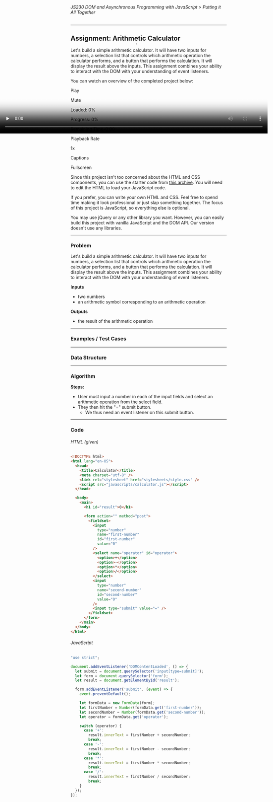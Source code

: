 ###### JS230 DOM and Asynchronous Programming with JavaScript > Putting it All Together

---

## Assignment: Arithmetic Calculator

Let's build a simple arithmetic calculator. It will have two inputs for numbers, a selection list that controls which arithmetic operation the calculator performs, and a button that performs the calculation. It will display the result above the inputs. This assignment combines your ability to interact with the DOM with your understanding of event listeners.  

You can watch an overview of the completed project below:

<video id="video_e7db2acf3066_html5_api" class="vjs-tech" poster="https://launchschool.com/assets/tealeaf_markup/video_poster.jpg" preload="none" src="https://d3905n0khyu9wc.cloudfront.net/videos/output/arithmetic_calculator_overview_a5f364_s91/arithmetic_calculator_overview_a5f364_s91.mp4" style="box-sizing: inherit; display: inline-block; position: absolute; top: 0px; left: 0px; width: 864px; height: 486px;"></video>

Play

Mute

Loaded: 0%

Progress: 0%

Remaining Time-0:00

Playback Rate

1x

Captions

Fullscreen







Since this project isn't too concerned about the HTML and CSS components, you can use the starter code from [this archive](https://d3905n0khyu9wc.cloudfront.net/arithmetic_calculator/arithmetic_calculator_20200829.zip). You will need to edit the HTML to load your JavaScript code.  

If you prefer, you can write your own HTML and CSS. Feel free to spend time making it look professional or just slap something together. The focus of this project is JavaScript, so everything else is optional.  

You may use jQuery or any other library you want. However, you can easily build this project with vanilla JavaScript and the DOM API. Our version doesn't use any libraries.  

---

### Problem

Let's build a simple arithmetic calculator. It will have two inputs for numbers, a selection list that controls which arithmetic operation the calculator performs, and a button that performs the calculation. It will display the result above the inputs. This assignment combines your ability to interact with the DOM with your understanding of event listeners.  

**Inputs**

* two numbers
* an arithmetic symbol corresponding to an arithmetic operation

**Outputs**

* the result of the arithmetic operation

---

### Examples / Test Cases



---

### Data Structure





---

### Algorithm

**Steps:**

* User must input a number in each of the input fields and select an arithmetic operation from the select field.
* They then hit the "=" submit button.
  * We thus need an event listener on this submit button.



---

### Code

###### HTML (given)

```html
<!DOCTYPE html>
<html lang="en-US">
  <head>
    <title>Calculator</title>
    <meta charset="utf-8" />
    <link rel="stylesheet" href="stylesheets/style.css" />
    <script src="javascripts/calculator.js"></script>
  </head>

  <body>
    <main>
      <h1 id="result">0</h1>

      <form action="" method="post">
        <fieldset>
          <input
            type="number"
            name="first-number"
            id="first-number"
            value="0"
          />
          <select name="operator" id="operator">
            <option>+</option>
            <option>-</option>
            <option>*</option>
            <option>/</option>
          </select>
          <input
            type="number"
            name="second-number"
            id="second-number"
            value="0"
          />
          <input type="submit" value="=" />
        </fieldset>
      </form>
    </main>
  </body>
</html>
```

###### JavaScript

```javascript
"use strict";

document.addEventListener('DOMContentLoaded', () => {
  let submit = document.querySelector('input[type=submit]');
  let form = document.querySelector('form');
  let result = document.getElementById('result');

  form.addEventListener('submit', (event) => {
    event.preventDefault();

    let formData = new FormData(form);
    let firstNumber = Number(formData.get('first-number'));
    let secondNumber = Number(formData.get('second-number'));
    let operator = formData.get('operator');

    switch (operator) {
      case '+':
        result.innerText = firstNumber + secondNumber;
        break;
      case '-':
        result.innerText = firstNumber - secondNumber;
        break;
      case '*':
        result.innerText = firstNumber * secondNumber;
        break;
      case '/':
        result.innerText = firstNumber / secondNumber;
        break;
    }
  });
});
```


